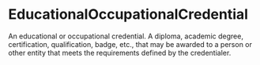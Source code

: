 # EducationalOccupationalCredential

An educational or occupational credential. A diploma, academic degree, certification, qualification, badge, etc., that may be awarded to a person or other entity that meets the requirements defined by the credentialer.
